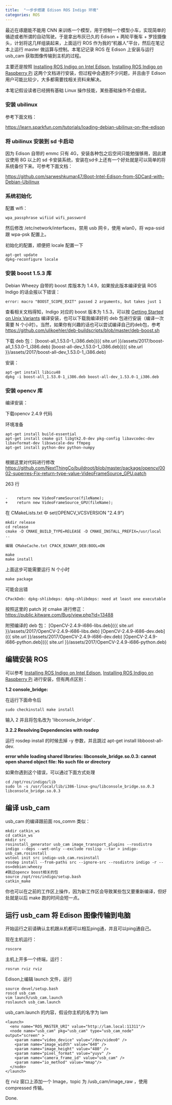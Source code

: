 ```yaml
---
title:  "一步步搭建 Edison ROS Indigo 环境"
categories: ROS
---
```


最近在琢磨能不能用 CNN 来训练一个模型，用于控制一个模型小车，实现简单的循迹或者所谓的自动驾驶。于是拿出布灰已久的 Edison + 两轮平衡车 + 罗技摄像头，计划将这几样组装起来，上面运行 ROS 作为我的“机器人”平台，然后在笔记本上运行 master 做运算与控制。本笔记记录 ROS 在 Edison 上安装与运行 usb_cam 获取图像传输到主机的过程。

主要还是按照 [Installing ROS Indigo on Intel Edison](http://wiki.ros.org/wiki/edison), [Installing ROS Indigo on Raspberry Pi](http://wiki.ros.org/ROSberryPi/Installing%20ROS%20Indigo%20on%20Raspberry%20Pi) 这两个文档进行安装，但过程中会遇到不少问题，并且由于 Edison 用户可能比较少，大多都需要找相关资料来解决。

本笔记假设读者已经拥有基础 Linux 操作技能，某些基础操作不会细说。

### 安装 ubilinux

参考下面文档：

https://learn.sparkfun.com/tutorials/loading-debian-ubilinux-on-the-edison

### 将 ubilinux 安装到 sd 卡启动

因为 Edison 自带的 emmc 只有 4G，安装各种包之后空间只能勉强够用，因此建议使用 8G 以上的 sd 卡安装系统，安装在sd卡上还有一个好处就是可以简单的将系统备份下来。可参考下面文档：

https://github.com/sarweshkumar47/Boot-Intel-Edison-from-SDCard-with-Debian-Ubilinux


### 系统初始化

配置 wifi：

```
wpa_passphrase wifiid wifi_password
```

然后修改 /etc/network/interfaces，禁用 usb 网卡，使用 wlan0，将 wpa-ssid 跟 wpa-psk 配置上。

初始化的配置，顺便把 locale 配置一下

```
apt-get update
dpkg-reconfigure locale
```



### 安装 boost 1.5.3 库

Debian Wheezy 自带的 boost 库版本为 1.4.9，如果按此版本编译安装 ROS Indigo 的话会报以下错误：

```
error: macro "BOOST_SCOPE_EXIT" passed 2 arguments, but takes just 1

```

查看相关文档得知，Indigo 对应的 boost 版本为 1.5.3，可以按 [Getting Started on Unix Variants](http://www.boost.org/doc/libs/1_53_0/more/getting_started/unix-variants.html) 编译安装，也可以下载我编译好的 deb 包进行安装（编译一次需要 N 个小时）。当然，如果你有兴趣的话也可以尝试编译自己的deb包，参考 https://github.com/ulikoehler/deb-buildscripts/blob/master/deb-boost.sh

下载 deb 包： [boost-all_1.53.0-1_i386.deb]({{ site.url }}/assets/2017/boost-all_1.53.0-1_i386.deb) [boost-all-dev_1.53.0-1_i386.deb]({{ site.url }}/assets/2017/boost-all-dev_1.53.0-1_i386.deb)

安装：

```
apt-get install libicu48
dpkg -i boost-all_1.53.0-1_i386.deb boost-all-dev_1.53.0-1_i386.deb

```

### 安装 opencv 库

编译安装：

下载opencv 2.4.9 代码

环境准备

```
apt-get install build-essential
apt-get install cmake git libgtk2.0-dev pkg-config libavcodec-dev libavformat-dev libswscale-dev ffmpeg
apt-get install python-dev python-numpy


```

根据这里对代码进行修改 https://github.com/NextThingCo/buildroot/blob/master/package/opencv/0002-superres-Fix-return-type-value-VideoFrameSource_GPU.patch

263 行

```

-    return new VideoFrameSource(fileName);
+    return new VideoFrameSource_GPU(fileName);

```

在 CMakeLists.txt 中 set(OPENCV_VCSVERSION "2.4.9")


```
mkdir release
cd release
cmake -D CMAKE_BUILD_TYPE=RELEASE -D CMAKE_INSTALL_PREFIX=/usr/local ..

编辑 CMakeCache.txt CPACK_BINARY_DEB:BOOL=ON

make
make install
```

上面这步可能需要运行 N 个小时

```
make package

```

可能会出错

```
CPackDeb: dpkg-shlibdeps: dpkg-shlibdeps: need at least one executable
```

按照这里的 patch 对 cmake 进行修正：https://public.kitware.com/Bug/view.php?id=13488

附预编译的 deb 包： [OpenCV-2.4.9-i686-libs.deb]({{ site.url }}/assets/2017/OpenCV-2.4.9-i686-libs.deb) [OpenCV-2.4.9-i686-dev.deb]({{ site.url }}/assets/2017/OpenCV-2.4.9-i686-dev.deb) [OpenCV-2.4.9-i686-python.deb]({{ site.url }}/assets/2017/OpenCV-2.4.9-i686-python.deb)

## 编辑安装 ROS

可以参考 [Installing ROS Indigo on Intel Edison](http://wiki.ros.org/wiki/edison), [Installing ROS Indigo on Raspberry Pi](http://wiki.ros.org/ROSberryPi/Installing%20ROS%20Indigo%20on%20Raspberry%20Pi) 进行安装，但有两点区别：

**1.2 console_bridge:**

在运行下面命令后

```
sudo checkinstall make install

```

输入 2 并且将包名改为 'libconsole_bridge' .


**3.2.2 Resolving Dependencies with rosdep**

运行 rosdep install 的时候去掉 -y 参数，并且跳过 apt-get install libboost-all-dev.

**error while loading shared libraries: libconsole_bridge.so.0.3: cannot open shared object file: No such file or directory**

如果你遇到这个错误，可以通过下面方式处理

```
cd /opt/ros/indigo/lib
sudo ln -s /usr/local/lib/i386-linux-gnu/libconsole_bridge.so.0.3 libconsole_bridge.so.0.3

```

## 编译 usb_cam

usb_cam 的编译跟前面 ros_comm 类似：

```
mkdir catkin_ws
cd catkin_ws
mkdir src
rosinstall_generator usb_cam image_transport_plugins --rosdistro indigo --deps --wet-only --exclude roslisp --tar > indigo-usb_cam.rosinstall
wstool init src indigo-usb_cam.rosinstall
rosdep install --from-paths src --ignore-src --rosdistro indigo -r --os=debian:wheezy
#跳过opencv boost相关的包
source /opt/ros/indigo/setup.bash
catkin_make
```

你也可以在之前的工作区上操作，因为新工作区会导致某些包又要重新编译，但好处就是以后 make 跑的时间会短一点。

## 运行 usb_cam 将 Edison 图像传输到电脑

开始运行之前请确认主机跟从机都可以相互ping通，并且可以ping通自己。

现在主机运行：

```
roscore
```

主机上开多一个终端，运行：

```
rosrun rviz rviz
```

Edison上编辑 launch 文件，运行

```
source devel/setup.bash
roscd usb_cam
vim launch/usb_cam.launch
roslaunch usb_cam.launch

```

usb_cam.launch 的内容，假设你主机的名字为 lam

```
<launch>
  <env name="ROS_MASTER_URI" value="http://lam.local:11311"/> 
  <node name="usb_cam" pkg="usb_cam" type="usb_cam_node" output="screen" >
    <param name="video_device" value="/dev/video0" />
    <param name="image_width" value="640" />
    <param name="image_height" value="480" />
    <param name="pixel_format" value="yuyv" />
    <param name="camera_frame_id" value="usb_cam" />
    <param name="io_method" value="mmap"/>
  </node>
</launch>

```

在 rviz 窗口上添加一个 Image，topic 为 /usb_cam/image_raw ，使用 compressed 传输。


Done.

